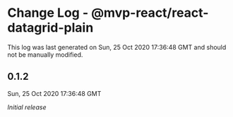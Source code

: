 # Change Log - @mvp-react/react-datagrid-plain

This log was last generated on Sun, 25 Oct 2020 17:36:48 GMT and should not be manually modified.

## 0.1.2
Sun, 25 Oct 2020 17:36:48 GMT

_Initial release_

